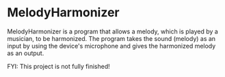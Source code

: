 # MelodyHarmonizer

MelodyHarmonizer is a program that allows a melody, which is played by a musician, to be harmonized. The program takes the sound (melody) as an input by using the device's microphone and gives the harmonized melody as an output.


FYI: This project is not fully finished!
